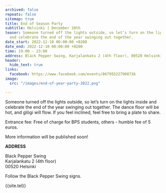 ```yaml
---
archived: false
repeats: false
sitemap: true
title: End of Season Party
subtitle: Helsinki | December 10th
teaser: Someone turned off the lights outside, so let’s turn on the lights inside
  and celebrate the end of the year swinging out together.
date_start: 2022-12-10 00:00:00 +0200
date_end: 2022-12-10 00:00:00 +0200
time: 19:00 - 23:00
address: Black Pepper Swing, Karjalankatu 2 (4th floor), 00520 Helsinki, Finland
header:
  hide_text: true
links:
  facebook: https://www.facebook.com/events/867955227908736
image:
  src: "/images/end-of-year-party-2022.png"

---
```

Someone turned off the lights outside, so let’s turn on the lights inside and celebrate the end of the year swinging out together. The dance floor will be hot, and glögi will flow. If you feel inclined, feel free to bring a plate to share.

Entrance fee: Free of charge for BPS students, others - humble fee of 5 euros.

More information will be published soon!

**ADDRESS**

Black Pepper Swing  
Karjalankatu 2 (4th floor)  
00520 Helsinki

Follow the Black Pepper Swing signs.

{{site.tel}}